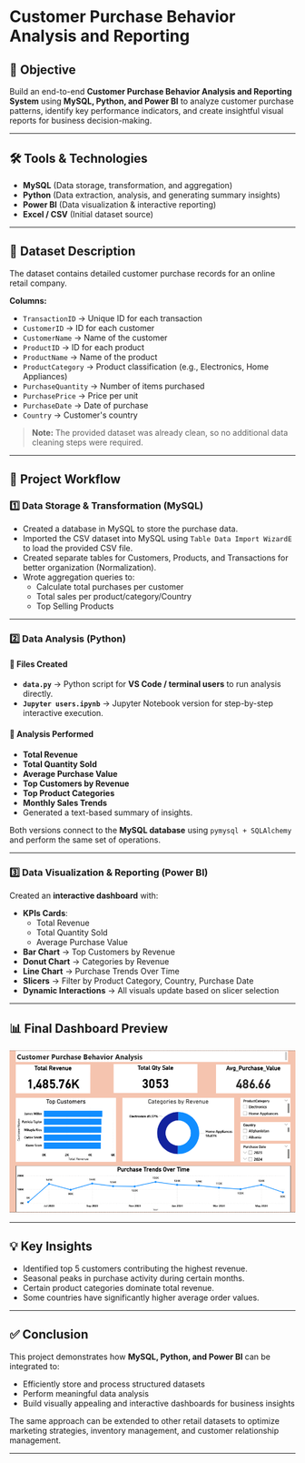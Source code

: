 # Customer Purchase Behavior Analysis and Reporting

## 📌 Objective
Build an end-to-end **Customer Purchase Behavior Analysis and Reporting System** using **MySQL, Python, and Power BI** to analyze customer purchase patterns, identify key performance indicators, and create insightful visual reports for business decision-making.

---

## 🛠 Tools & Technologies
- **MySQL** (Data storage, transformation, and aggregation)
- **Python** (Data extraction, analysis, and generating summary insights)
- **Power BI** (Data visualization & interactive reporting)
- **Excel / CSV** (Initial dataset source)

---

## 📂 Dataset Description
The dataset contains detailed customer purchase records for an online retail company.

**Columns:**
- `TransactionID` → Unique ID for each transaction  
- `CustomerID` → ID for each customer  
- `CustomerName` → Name of the customer  
- `ProductID` → ID for each product  
- `ProductName` → Name of the product  
- `ProductCategory` → Product classification (e.g., Electronics, Home Appliances)  
- `PurchaseQuantity` → Number of items purchased  
- `PurchasePrice` → Price per unit  
- `PurchaseDate` → Date of purchase  
- `Country` → Customer's country  

> **Note:** The provided dataset was already clean, so no additional data cleaning steps were required.

---

## 🔄 Project Workflow

### **1️⃣ Data Storage & Transformation (MySQL)**
- Created a database in MySQL to store the purchase data.
- Imported the CSV dataset into MySQL using `Table Data Import WizardE` to load the provided CSV file.
- Created separate tables for Customers, Products, and Transactions for better organization (Normalization).
- Wrote aggregation queries to:
  - Calculate total purchases per customer
  - Total sales per product/category/Country
  - Top Selling Products

---

### **2️⃣ Data Analysis (Python)**

#### 📁 Files Created
- **`data.py`** → Python script for **VS Code / terminal users** to run analysis directly.
- **`Jupyter users.ipynb`** → Jupyter Notebook version for step-by-step interactive execution.

#### 📌 Analysis Performed
- **Total Revenue**
- **Total Quantity Sold**
- **Average Purchase Value**
- **Top Customers by Revenue**
- **Top Product Categories**
- **Monthly Sales Trends**
- Generated a text-based summary of insights.

Both versions connect to the **MySQL database** using `pymysql + SQLAlchemy` and perform the same set of operations.

---

### **3️⃣ Data Visualization & Reporting (Power BI)**
Created an **interactive dashboard** with:
- **KPIs Cards**:
  - Total Revenue
  - Total Quantity Sold
  - Average Purchase Value
- **Bar Chart** → Top Customers by Revenue
- **Donut Chart** → Categories by Revenue
- **Line Chart** → Purchase Trends Over Time
- **Slicers** → Filter by Product Category, Country, Purchase Date
- **Dynamic Interactions** → All visuals update based on slicer selection

---

## 📊 Final Dashboard Preview
![Dashboard Preview](Visual.PNG)

---

## 💡 Key Insights
- Identified top 5 customers contributing the highest revenue.
- Seasonal peaks in purchase activity during certain months.
- Certain product categories dominate total revenue.
- Some countries have significantly higher average order values.
  
---

## ✅ Conclusion
This project demonstrates how **MySQL, Python, and Power BI** can be integrated to:
- Efficiently store and process structured datasets
- Perform meaningful data analysis
- Build visually appealing and interactive dashboards for business insights

The same approach can be extended to other retail datasets to optimize marketing strategies, inventory management, and customer relationship management.

---

